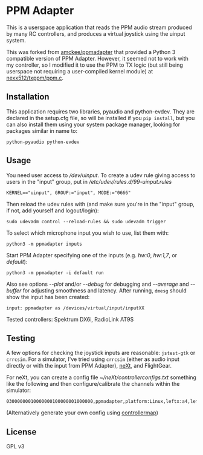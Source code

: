 PPM Adapter
===========
This is a userspace application that reads the PPM audio stream produced by
many RC controllers, and produces a virtual joystick using the uinput system.

This was forked from [amckee/ppmadapter](https://github.com/amckee/ppmadapter)
that provided a Python 3 compatible version of PPM Adapter. However, it seemed
not to work with my controller, so I modified it to use the PPM to TX logic
(but still being userspace not requiring a user-compiled kernel module) at
[nexx512/txppm/ppm.c](https://github.com/nexx512/txppm/blob/master/software/ppm.c).

Installation
------------
This application requires two libraries, pyaudio and python-evdev. They are
declared in the setup.cfg file, so will be installed if you ``pip install``,
but you can also install them using your system package manager, looking for
packages similar in name to:

    python-pyaudio python-evdev

Usage
-----
You need user access to */dev/uinput*. To create a udev rule giving access to
users in the "input" group, put in */etc/udev/rules.d/99-uinput.rules*

    KERNEL=="uinput", GROUP:="input", MODE:="0666"

Then reload the udev rules with (and make sure you're in the "input" group, if
not, add yourself and logout/login):

    sudo udevadm control --reload-rules && sudo udevadm trigger

To select which microphone input you wish to use, list them with:

    python3 -m ppmadapter inputs

Start PPM Adapter specifying one of the inputs (e.g. *hw:0*, *hw:1,7*, or *default*):

    python3 -m ppmadapter -i default run

Also see options *--plot* and/or *--debug* for debugging and *--average* and
*--buffer* for adjusting smoothness and latency. After running, ``dmesg`` should
show the input has been created:

    input: ppmadapter as /devices/virtual/input/inputXX

Tested controllers: Spektrum DX6i, RadioLink AT9S

Testing
-------
A few options for checking the joystick inputs are reasonable: ``jstest-gtk``
or ``crrcsim``. For a simulator, I've tried using ``crrcsim`` (either as audio
input directly or with the input from PPM Adapter),
[neXt](https://aur.archlinux.org/packages/next/), and FlightGear.

For neXt, you can create a config file *~/neXt/controllerconfigs.txt* something
like the following and then configure/calibrate the channels within the
simulator:

    03000000010000000100000001000000,ppmadapter,platform:Linux,leftx:a4,lefty:a1,rightx:a2,righty:a3

(Alternatively generate your own config using [controllermap](https://aur.archlinux.org/packages/controllermap/))

License
-------
GPL v3
